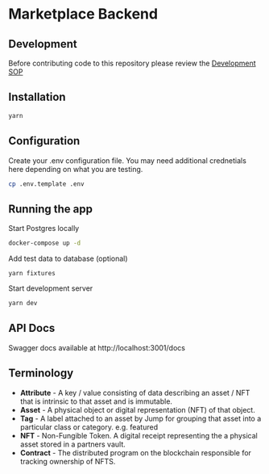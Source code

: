 # Marketplace Backend

## Development

Before contributing code to this repository please review the [Development SOP](DEVELOP.md)

## Installation

```bash
yarn
```

## Configuration

Create your .env configuration file.  You may need additional crednetials
here depending on what you are testing.

```bash
cp .env.template .env
```

## Running the app
Start Postgres locally
```bash
docker-compose up -d
```

Add test data to database (optional)
```
yarn fixtures
```

Start development server
```bash
yarn dev
```

## API Docs

Swagger docs available at 
http://localhost:3001/docs

## Terminology

- **Attribute** - A key / value consisting of data describing an asset / NFT that is intrinsic to that asset and is immutable.
- **Asset** - A physical object or digital representation (NFT) of that object.
- **Tag** - A label attached to an asset by Jump for grouping that asset into a particular class or category.  e.g.  featured
- **NFT** - Non-Fungible Token.  A digital receipt representing the a physical asset stored in a partners vault.
- **Contract** - The distributed program on the blockchain responsible for tracking ownership of NFTS.
